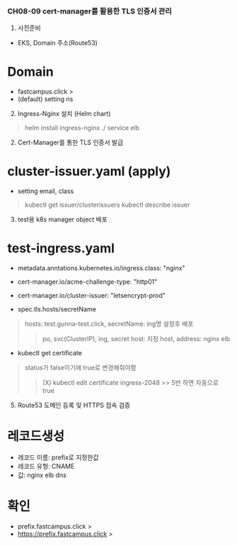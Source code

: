### CH08-09 cert-manager를 활용한 TLS 인증서 관리
1. 사전준비
- EKS, Domain 주소(Route53)
# Domain 
- fastcampus.click >
- (default) setting ns 

2. Ingress-Nginx 설치 (Helm chart)
> helm install ingress-nginx ./
> service elb
2. Cert-Manager를 통한 TLS 인증서 발급
# cluster-issuer.yaml (apply)
- setting email, class
> kubectl get issuer/clusterissuers
> kubectl describe issuer <name>

3. test용 k8s manager object 배포
# test-ingress.yaml
- metadata.anntations.kubernetes.io/ingress.class: "nginx"
-   cert-manager.io/acme-challenge-type: "http01"
-   cert-manager.io/cluster-issuer: "letsencrypt-prod"

- spec.tls.hosts/secretName 
> hosts: test.gunna-test.click, secretName: ing명
> 설정후 배포
>> po, svc(ClusterIP), ing, secret
>> host: 지정 host, address: nginx elb

- kubectl get certificate
> status가 false이기에 true로 변경해줘야함
>> (X) kubectl edit certificate ingress-2048 >> 5번 하면 자동으로 true

5. Route53 도메인 등록 및 HTTPS 접속 검증
# 레코드생성
- 레코드 이름: prefix로 지정한값
- 레코드 유형: CNAME 
- 값: nginx elb dns
# 확인
- prefix.fastcampus.click > 
- https://prefix.fastcampus.click >


